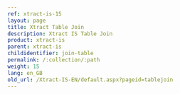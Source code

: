 ```yaml
---
ref: xtract-is-15
layout: page
title: Xtract Table Join
description: Xtract IS Table Join
product: xtract-is
parent: xtract-is
childidentifier: join-table
permalink: /:collection/:path
weight: 15
lang: en_GB
old_url: /Xtract-IS-EN/default.aspx?pageid=tablejoin
---
```

